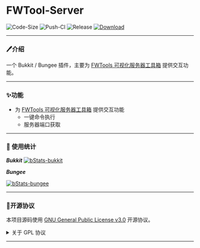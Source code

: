 # FWTool-Server
![Code-Size](https://img.shields.io/github/languages/code-size/Yurinann/FWTool-Server)
![Push-CI](https://github.com/Yurinann/FWTool-Server/actions/workflows/push-ci.yml/badge.svg?branch=main)
![Release](https://img.shields.io/github/v/release/Yurinann/FWTool-Server)
[![Download](https://img.shields.io/github/downloads/Yurinann/FWTool-Server/total)](https://github.com/YuFWTool-Server/releases)

---

### 🖊介绍

一个 Bukkit / Bungee 插件，主要为 [FWTools 可视化服务器工具箱](https://www.mcbbs.net/thread-1317628-1-1.html) 提供交互功能。

---

### ✨功能

- 为 [FWTools 可视化服务器工具箱](https://www.mcbbs.net/thread-1317628-1-1.html) 提供交互功能
  - 一键命令执行
  - 服务器端口获取

---

### 🧵 使用统计

***Bukkit***
[![bStats-bukkit](https://bstats.org/signatures/bukkit/FWTool-Server.svg)](https://bstats.org/plugin/bukkit/FWTool-Server/14735)

***Bungee***

[![bStats-bungee](https://bstats.org/signatures/bungeecord/FWTool-Server.svg)](https://bstats.org/plugin/bungee/FWTool-Server/14736)

---

### 🚩开源协议

本项目源码使用 [GNU General Public License v3.0](https://opensource.org/licenses/GPL-3.0) 开源协议。

<details>
  <summary>关于 GPL 协议</summary>

GNU General Public Licence (GPL) 有可能是开源界最常用的许可模式。GPL 保证了所有开发者的权利，同时为使用者提供了足够的复制，分发，修改的权利，包括：

- 可自由复制: 你可以将软件复制到你的电脑，你客户的电脑，或者任何地方。复制份数没有任何限制。

- 可自由分发: 在你的网站提供下载，拷贝到U盘送人，或者将源代码打印出来从窗户扔出去（环保起见，请别这样做）。

- 可以用来盈利: 你可以在分发软件时候收费，但你必须在收费前向你的客户提供该软件的 GNU GPL 许可协议，以便让他们知道，他们可以从别的渠道免费得到这份软件，以及你收费的理由。

- 可自由修改: 如果你想添加或删除某个功能，没问题，如果你想在别的项目中使用部分代码，也没问题，唯一的要求是，使用了这段代码的项目也必须使用 GPL 协议。

需要注意的是，分发的时候，需要明确提供源代码和二进制文件，另外，用于某些程序的某些协议有一些问题和限制，你可以看一下 @PierreJoye 写的 Practical Guide to GPL Compliance 一文。使用 GPL 协议，你必须在源代码代码中包含相应信息，以及协议本身。

以上文字来自 [关于GNU,GPL](https://zhuanlan.zhihu.com/p/123268399) 。

</details>

---
